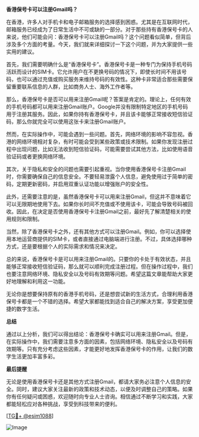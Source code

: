 **香港保号卡可以注册Gmail吗？**

在香港，许多人对手机卡和电子邮箱服务的选择感到困惑。尤其是在互联网时代，邮箱服务已经成为了日常生活中不可或缺的一部分。对于那些持有香港保号卡的人来说，他们可能会问：香港保号卡可以注册Gmail吗？这个问题看似简单，但背后涉及多个方面的考量。今天，我们就来详细探讨一下这个问题，并为大家提供一些实用的建议。

首先，我们需要明确什么是“香港保号卡”。香港保号卡是一种专门为保持手机号码活跃而设计的SIM卡。它允许用户在不更换号码的情况下，即使长时间不用该号码，也可以通过充值或购买服务来维持号码的有效性。这种卡非常适合那些需要保留重要联系信息的人群，比如商务人士、海外工作者等。

那么，香港保号卡是否可以用来注册Gmail呢？答案是肯定的。理论上，任何有效的手机号码都可以用来注册Gmail账户。Google并没有限制特定地区的手机号码用于注册其服务。因此，如果你持有香港保号卡，并且该卡能够正常接收短信验证码，那么你就完全可以使用这张卡来注册Gmail账户。

然而，在实际操作中，可能会遇到一些问题。首先，网络环境的影响不容忽视。香港的网络环境相对复杂，有时可能会受到某些政策或技术限制。如果你发现注册过程中出现问题，比如无法收到短信验证码，可能需要尝试其他方法，比如使用语音验证码或者更换网络环境。

其次，关于隐私和安全的问题也需要引起重视。当你使用香港保号卡注册Gmail时，你需要确保自己的信息安全。不要轻易泄露个人信息，避免使用过于简单的密码，定期更新密码，并启用双重认证功能以增强账户的安全性。

此外，还需要注意的是，虽然香港保号卡可以用来注册Gmail，但这并不意味着它可以无限期地使用下去。如果你长时间不充值或不使用该卡，可能会导致号码被回收。因此，在决定是否使用香港保号卡注册Gmail之前，最好先了解清楚相关的使用规则和限制。

当然，除了香港保号卡之外，还有其他方式可以注册Gmail。例如，你可以选择使用本地运营商提供的SIM卡，或者直接通过电脑端进行注册。不过，具体选择哪种方式，还是要根据个人的实际需求和情况来决定。

总的来说，香港保号卡是可以用来注册Gmail的。只要你的卡处于有效状态，并且能够正常接收短信验证码，那么就可以顺利完成注册过程。但在操作过程中，我们也要注意网络环境、隐私安全以及号码有效期等问题。希望这篇文章能帮助大家更好地理解和利用这一功能。

无论你是想要保持原有的香港手机号码，还是想尝试新的生活方式，合理利用香港保号卡都是一个不错的选择。希望大家都能找到适合自己的解决方案，享受更加便捷的数字生活。

**总结**

通过以上分析，我们可以得出结论：香港保号卡确实可以用来注册Gmail。但是，在实际操作中，我们需要注意多方面的因素，包括网络环境、隐私安全以及号码有效期等。只有充分考虑这些因素，才能更好地发挥香港保号卡的作用，让我们的数字生活更加丰富多彩。

**最后提醒**

无论是使用香港保号卡还是其他方式注册Gmail，都请大家务必注意个人信息的安全。同时，建议大家关注最新的政策和技术动态，以便及时调整自己的策略。如果你有任何疑问或困惑，欢迎随时向专业人士咨询。相信通过不断学习和实践，大家都能轻松应对各种挑战，享受到科技带来的便利。

[[TG💪+ @esim1088](https://t.me/s/esim1088)] 

![Image](https://i.postimg.cc/4NQfJmqS/Snipaste-2025-05-13-00-14-12.png)